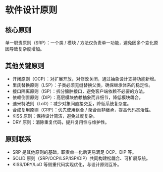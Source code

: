 # 软件设计原则
## 核心原则
单一职责原则（SRP）：一个类 / 模块 / 方法仅负责单一功能，避免因多个变化原因导致复杂度增加。
## 其他关键原则
* 开闭原则（OCP）：对扩展开放，对修改关闭，通过抽象设计支持功能新增。
* 里氏替换原则（LSP）：子类必须无缝替换父类，确保继承体系的稳定性。
* 接口隔离原则（ISP）：拆分臃肿接口，避免客户端依赖不必要的方法。
* 依赖倒置原则（DIP）：高层模块依赖抽象而非细节，降低模块耦合。
* 迪米特法则（LoD）：减少对象间直接交互，降低系统复杂度。
* 合成复用原则（CRP）：优先使用组合 / 聚合而非继承，提高代码灵活性。
* KISS 原则：保持设计简洁，避免过度复杂。
* DRY 原则：消除重复代码，提升复用性与维护性。

## 原则联系
* SRP 是其他原则的基础，职责单一化后更易满足 OCP、DIP 等。
* SOLID 原则（SRP/OCP/LSP/ISP/DIP）共同构建松耦合、可扩展系统。
* KISS/DRY/LoD 等侧重代码实现优化，与设计原则互补。